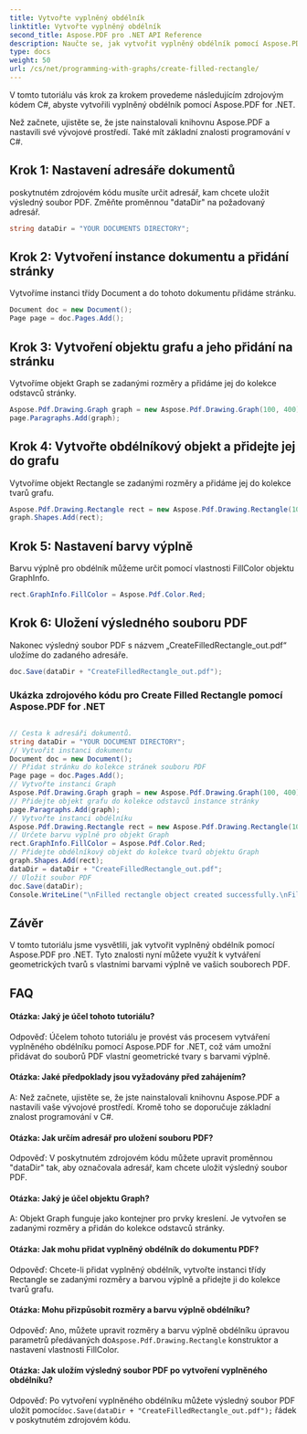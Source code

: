 ```yaml
---
title: Vytvořte vyplněný obdélník
linktitle: Vytvořte vyplněný obdélník
second_title: Aspose.PDF pro .NET API Reference
description: Naučte se, jak vytvořit vyplněný obdélník pomocí Aspose.PDF pro .NET. Krok za krokem průvodce přizpůsobením barvy výplně.
type: docs
weight: 50
url: /cs/net/programming-with-graphs/create-filled-rectangle/
---
```

V tomto tutoriálu vás krok za krokem provedeme následujícím zdrojovým kódem C#, abyste vytvořili vyplněný obdélník pomocí Aspose.PDF for .NET.

Než začnete, ujistěte se, že jste nainstalovali knihovnu Aspose.PDF a nastavili své vývojové prostředí. Také mít základní znalosti programování v C#.

## Krok 1: Nastavení adresáře dokumentů

poskytnutém zdrojovém kódu musíte určit adresář, kam chcete uložit výsledný soubor PDF. Změňte proměnnou "dataDir" na požadovaný adresář.

```csharp
string dataDir = "YOUR DOCUMENTS DIRECTORY";
```

## Krok 2: Vytvoření instance dokumentu a přidání stránky

Vytvoříme instanci třídy Document a do tohoto dokumentu přidáme stránku.

```csharp
Document doc = new Document();
Page page = doc.Pages.Add();
```

## Krok 3: Vytvoření objektu grafu a jeho přidání na stránku

Vytvoříme objekt Graph se zadanými rozměry a přidáme jej do kolekce odstavců stránky.

```csharp
Aspose.Pdf.Drawing.Graph graph = new Aspose.Pdf.Drawing.Graph(100, 400);
page.Paragraphs.Add(graph);
```

## Krok 4: Vytvořte obdélníkový objekt a přidejte jej do grafu

Vytvoříme objekt Rectangle se zadanými rozměry a přidáme jej do kolekce tvarů grafu.

```csharp
Aspose.Pdf.Drawing.Rectangle rect = new Aspose.Pdf.Drawing.Rectangle(100, 100, 200, 120);
graph.Shapes.Add(rect);
```

## Krok 5: Nastavení barvy výplně

Barvu výplně pro obdélník můžeme určit pomocí vlastnosti FillColor objektu GraphInfo.

```csharp
rect.GraphInfo.FillColor = Aspose.Pdf.Color.Red;
```

## Krok 6: Uložení výsledného souboru PDF

Nakonec výsledný soubor PDF s názvem „CreateFilledRectangle_out.pdf“ uložíme do zadaného adresáře.

```csharp
doc.Save(dataDir + "CreateFilledRectangle_out.pdf");
```

### Ukázka zdrojového kódu pro Create Filled Rectangle pomocí Aspose.PDF for .NET 

```csharp

// Cesta k adresáři dokumentů.
string dataDir = "YOUR DOCUMENT DIRECTORY";
// Vytvořit instanci dokumentu
Document doc = new Document();
// Přidat stránku do kolekce stránek souboru PDF
Page page = doc.Pages.Add();
// Vytvořte instanci Graph
Aspose.Pdf.Drawing.Graph graph = new Aspose.Pdf.Drawing.Graph(100, 400);
// Přidejte objekt grafu do kolekce odstavců instance stránky
page.Paragraphs.Add(graph);
// Vytvořte instanci obdélníku
Aspose.Pdf.Drawing.Rectangle rect = new Aspose.Pdf.Drawing.Rectangle(100, 100, 200, 120);
// Určete barvu výplně pro objekt Graph
rect.GraphInfo.FillColor = Aspose.Pdf.Color.Red;
// Přidejte obdélníkový objekt do kolekce tvarů objektu Graph
graph.Shapes.Add(rect);
dataDir = dataDir + "CreateFilledRectangle_out.pdf";
// Uložit soubor PDF
doc.Save(dataDir);
Console.WriteLine("\nFilled rectangle object created successfully.\nFile saved at " + dataDir);            

```

## Závěr

V tomto tutoriálu jsme vysvětlili, jak vytvořit vyplněný obdélník pomocí Aspose.PDF pro .NET. Tyto znalosti nyní můžete využít k vytváření geometrických tvarů s vlastními barvami výplně ve vašich souborech PDF.

## FAQ

#### Otázka: Jaký je účel tohoto tutoriálu?

Odpověď: Účelem tohoto tutoriálu je provést vás procesem vytváření vyplněného obdélníku pomocí Aspose.PDF for .NET, což vám umožní přidávat do souborů PDF vlastní geometrické tvary s barvami výplně.

#### Otázka: Jaké předpoklady jsou vyžadovány před zahájením?

A: Než začnete, ujistěte se, že jste nainstalovali knihovnu Aspose.PDF a nastavili vaše vývojové prostředí. Kromě toho se doporučuje základní znalost programování v C#.

#### Otázka: Jak určím adresář pro uložení souboru PDF?

Odpověď: V poskytnutém zdrojovém kódu můžete upravit proměnnou "dataDir" tak, aby označovala adresář, kam chcete uložit výsledný soubor PDF.

#### Otázka: Jaký je účel objektu Graph?

A: Objekt Graph funguje jako kontejner pro prvky kreslení. Je vytvořen se zadanými rozměry a přidán do kolekce odstavců stránky.

#### Otázka: Jak mohu přidat vyplněný obdélník do dokumentu PDF?

Odpověď: Chcete-li přidat vyplněný obdélník, vytvořte instanci třídy Rectangle se zadanými rozměry a barvou výplně a přidejte ji do kolekce tvarů grafu.

#### Otázka: Mohu přizpůsobit rozměry a barvu výplně obdélníku?

 Odpověď: Ano, můžete upravit rozměry a barvu výplně obdélníku úpravou parametrů předávaných do`Aspose.Pdf.Drawing.Rectangle` konstruktor a nastavení vlastnosti FillColor.

#### Otázka: Jak uložím výsledný soubor PDF po vytvoření vyplněného obdélníku?

 Odpověď: Po vytvoření vyplněného obdélníku můžete výsledný soubor PDF uložit pomocí`doc.Save(dataDir + "CreateFilledRectangle_out.pdf");` řádek v poskytnutém zdrojovém kódu.